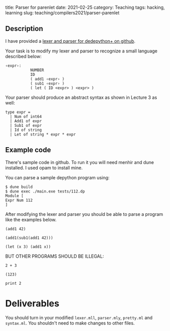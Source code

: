 title: Parser for parenlet
date: 2021-02-25
category: Teaching
tags: hacking, learning
slug: teaching/compilers2021/parser-parenlet

## Description

I have provided a [lexer and parser for dedepython+ on
github](https://github.com/humberto-ortiz/compilers-s2021/tree/main/dedeplus-parser).

Your task is to modify my lexer and parser to recognize a small language
described below:
```
‹expr›: 
           NUMBER
           ID
           ( add1 ‹expr› )
           ( sub1 ‹expr› )
           ( let ( ID <expr> ) <expr> )
```

Your parser should produce an abstract syntax as shown in Lecture 3 as well:

```{ocaml}
type expr =
  | Num of int64
  | Add1 of expr
  | Sub1 of expr
  | Id of string
  | Let of string * expr * expr
```

## Example code

There's sample code in github. To run it you will need menhir and dune
installed. I used opam to install mine.

You can parse a sample depython program using:

```
$ dune build
$ dune exec ./main.exe tests/112.dp
Module [
Expr Num 112
]
```

After modifying the lexer and parser you should be able to parse a program like
the examples below.

```
(add1 42)
```

```
(add1(sub1(add1 42)))
```

```
(let (x 3) (add1 x))
```

BUT OTHER PROGRAMS SHOULD BE ILLEGAL:

```
2 + 3
```

```
(123)
```

```
print 2
```

# Deliverables

You should turn in your modified `lexer.mll`, `parser.mly`, `pretty.ml` and
`syntax.ml`. You shouldn't need to make changes to other files.
